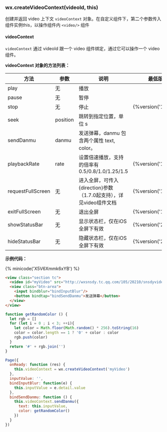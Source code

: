 
### wx.createVideoContext(videoId, this)

创建并返回 video 上下文 `videoContext` 对象。在自定义组件下，第二个参数传入组件实例this，以操作组件内 `<video/>` 组件

#### videoContext
`videoContext` 通过 videoId 跟一个 video 组件绑定，通过它可以操作一个 video 组件。

**videoContext 对象的方法列表：**

| 方法              | 参数     | 说明                                            | 最低版本           |
|-------------      |----------|------------------------------------------------ | ------------------ |
| play              | 无       | 播放                                            |                    |
| pause             | 无       | 暂停                                            |                    |
| stop              | 无       | 停止                                            |{%version('1.7.0')%}|
| seek              | position | 跳转到指定位置，单位 s                          |                    |
| sendDanmu         | danmu    | 发送弹幕，danmu 包含两个属性 text, color。      |                    |
| playbackRate      | rate     | 设置倍速播放，支持的倍率有 0.5/0.8/1.0/1.25/1.5 |{%version('1.4.0')%}|
| requestFullScreen | 无       | 进入全屏，可传入{direction}参数（1.7.0起支持），详见video组件文档 |{%version('1.4.0')%}|
| exitFullScreen    | 无       | 退出全屏                                        |{%version('1.4.0')%}|
| showStatusBar     | 无       | 显示状态栏，仅在iOS全屏下有效                   | {%version('2.1.0')%} |
| hideStatusBar     | 无       | 隐藏状态栏，仅在iOS全屏下有效                   | {%version('2.1.0')%} |

**示例代码：**

{% minicode('X5V6Xmmk6xYB') %}


```html
<view class="section tc">
  <video id="myVideo" src="http://wxsnsdy.tc.qq.com/105/20210/snsdyvideodownload?filekey=30280201010421301f0201690402534804102ca905ce620b1241b726bc41dcff44e00204012882540400&bizid=1023&hy=SH&fileparam=302c020101042530230204136ffd93020457e3c4ff02024ef202031e8d7f02030f42400204045a320a0201000400"   enable-danmu danmu-btn controls></video>
  <view class="btn-area">
    <input bindblur="bindInputBlur"/>
    <button bindtap="bindSendDanmu">发送弹幕</button>
  </view>
</view>
```

```javascript
function getRandomColor () {
  let rgb = []
  for (let i = 0 ; i < 3; ++i){
    let color = Math.floor(Math.random() * 256).toString(16)
    color = color.length == 1 ? '0' + color : color
    rgb.push(color)
  }
  return '#' + rgb.join('')
}

Page({
  onReady: function (res) {
    this.videoContext = wx.createVideoContext('myVideo')
  },
  inputValue: '',
  bindInputBlur: function(e) {
    this.inputValue = e.detail.value
  },
  bindSendDanmu: function () {
    this.videoContext.sendDanmu({
      text: this.inputValue,
      color: getRandomColor()
    })
  }
})
```

